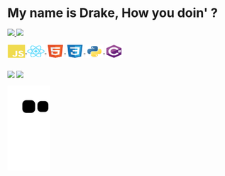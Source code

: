 # My name is Drake, How you doin' ?
<div>
  <a href="https://github.com/Drake-Montgomery">
    <img height="180em" src="https://github-readme-stats.vercel.app/api?username=Drake-Montgomery&show_icons=true&theme=radical" />
    <img height="180em" src="https://github-readme-stats.vercel.app/api/top-langs/?username=Drake-Montgomery&layout=compact&langs_count=7&theme=radical" />
</div>
<div style="display: inline_block"><br>
  <img align="center" alt="Drake-Js" height="30" width="40" src="https://raw.githubusercontent.com/devicons/devicon/master/icons/javascript/javascript-plain.svg">
  <img align="center" alt="Drake-React" height="30" width="40" src="https://raw.githubusercontent.com/devicons/devicon/master/icons/react/react-original.svg">
  <img align="center" alt="Drake-HTML" height="30" width="40" src="https://raw.githubusercontent.com/devicons/devicon/master/icons/html5/html5-original.svg">
  <img align="center" alt="Drake-CSS" height="30" width="40" src="https://raw.githubusercontent.com/devicons/devicon/master/icons/css3/css3-original.svg">
  <img align="center" alt="Drake-Python" height="30" width="40" src="https://raw.githubusercontent.com/devicons/devicon/master/icons/python/python-original.svg">
  <img align="center" alt="Drake-Csharp" height="30" width="40" src="https://raw.githubusercontent.com/devicons/devicon/master/icons/csharp/csharp-original.svg"> 
</div>
  
  ##
 
<div> 
  <a href="https://www.instagram.com/edeer_moura/" target="_blank"><img src="https://img.shields.io/badge/-Instagram-%23E4405F?style=for-the-badge&logo=instagram&logoColor=white" target="_blank"></a>
  <a href="https://www.linkedin.com/in/eder-moura/" target="_blank"><img src="https://img.shields.io/badge/-LinkedIn-%230077B5?style=for-the-badge&logo=linkedin&logoColor=white" target="_blank"></a> 
 
  ![Snake animation](https://github.com/rafaballerini/rafaballerini/blob/output/github-contribution-grid-snake.svg)
 
</div>
